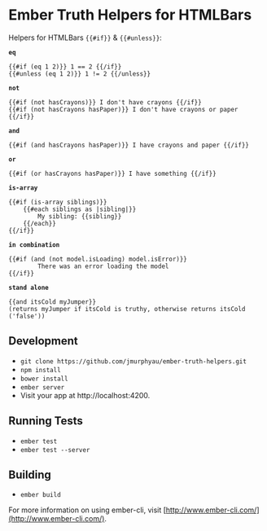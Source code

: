# Ember Truth Helpers for HTMLBars

Helpers for HTMLBars `{{#if}}` & `{{#unless}}`: 

**`eq`**

    {{#if (eq 1 2)}} 1 == 2 {{/if}}
    {{#unless (eq 1 2)}} 1 != 2 {{/unless}}

**`not`**

    {{#if (not hasCrayons)}} I don't have crayons {{/if}}
    {{#if (not hasCrayons hasPaper)}} I don't have crayons or paper {{/if}}

**`and`**

    {{#if (and hasCrayons hasPaper)}} I have crayons and paper {{/if}}

**`or`**

    {{#if (or hasCrayons hasPaper)}} I have something {{/if}}

**`is-array`**

    {{#if (is-array siblings)}} 
        {{#each siblings as |sibling|}} 
            My sibling: {{sibling}} 
        {{/each}} 
    {{/if}}
    
**`in combination`**

    {{#if (and (not model.isLoading) model.isError)}}
    		There was an error loading the model
    {{/if}}
    
**`stand alone`**

    {{and itsCold myJumper}} 
    (returns myJumper if itsCold is truthy, otherwise returns itsCold ('false'))
    

## Development

* `git clone https://github.com/jmurphyau/ember-truth-helpers.git`
* `npm install`
* `bower install`
* `ember server`
* Visit your app at http://localhost:4200.

## Running Tests

* `ember test`
* `ember test --server`

## Building

* `ember build`

For more information on using ember-cli, visit [http://www.ember-cli.com/](http://www.ember-cli.com/).
